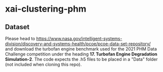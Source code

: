 # xai-clustering-phm

## Dataset
Please head to https://www.nasa.gov/intelligent-systems-division/discovery-and-systems-health/pcoe/pcoe-data-set-repository/ and download the turbofan engine benchmark used for the 2021 PHM Data Challenge competition under the heading <b>17. Turbofan Engine Degradation Simulation-2</b>. The code expects the .h5 files to be placed in a "Data" folder (not included when cloning this repo).
